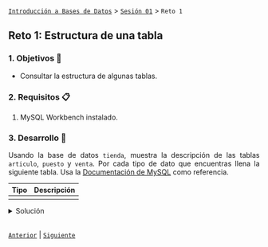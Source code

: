 [`Introducción a Bases de Datos`](../../Readme.md) > [`Sesión 01`](../Readme.md) > `Reto 1`
	
## Reto 1: Estructura de una tabla

<div style="text-align: justify;">

### 1. Objetivos :dart:

- Consultar la estructura de algunas tablas.

### 2. Requisitos :clipboard:

1. MySQL Workbench instalado.

### 3. Desarrollo :rocket:

Usando la base de datos `tienda`, muestra la descripción de las tablas `articulo`, `puesto` y `venta`. Por cada tipo de dato que encuentras llena la siguiente tabla. Usa la [Documentación de MySQL](https://dev.mysql.com/doc/refman/8.0/en/data-types.html) como referencia.

| Tipo   | Descripción |
|---|---|
|   |   |

<details><summary>Solución</summary>
<p>

Veamos la descripción de las tablas `articulo`, `puesto` y `venta`. Recuerda que para visualizar todas las tablas del esquema puedes usar el comando:

```sql
SHOW TABLES;
```
![imagen](imagenes/s1wr11.png)

```sql
DESCRIBE articulo;
```
![imagen](imagenes/s1wr12.png)

```sql
DESCRIBE puesto;
```
![imagen](imagenes/s1wr13.png)

```sql
DESCRIBE venta;
```
![imagen](imagenes/s1wr14.png)

| Tipo        | Descripción                   |
|-------------|-------------------------------|
| `ìnt`       | Datos numéricos enteros       |
| `varchar`   | Cadenas de caracteres         |
| `timestamp` | Fechas                        |
| `double`    | Datos numéricos con decimales |

</p>
</details>
   
<br/>

[`Anterior`](../Ejemplo-02/Readme.md) | [`Siguiente`](../Ejemplo-03/Readme.md)

</div>

